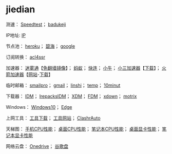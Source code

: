 # jiedian
测速：
[Speedtest](https://www.speedtest.cn/)；
[badukeji](http://badukeji.speedtestcustom.com/)

IP地址:
[IP](http://ip111.cn/)

节点池：
[heroku](https://sspool.herokuapp.com/)；
[碧海](https://proxies.bihai.cf/)；
[google](https://www.google.com.hk/search?q=inurl%3Aclash%2Fproxies)

订阅转换：
[acl4ssr](https://acl4ssr-sub.github.io/)

加速器：
[迷雾通](https://geph.io/zhs/)【[免翻墙镜像](https://github.com/geph-official/geph4/wiki/%E8%BF%B7%E9%9B%BE%E9%80%9A%EF%BC%88%E5%85%8D%E7%BF%BB%E5%A2%99%E9%95%9C%E5%83%8F%EF%BC%89)】；
[蚂蚁](https://b.antss.me/)；
[快连](https://purchase.eradpd.xyz/)；
[小牛](https://www.aoxvpn.com/zhs/)；
[小三加速器](https://github.com/sharmajv/vpn)【[下载](https://pan.baidu.com/s/1fy6N--VoCLN-GvU-FDQweg?pwd=v8e8)】；
[火箭加速器](https://github.com/crosserR/shadowrocket-VPN)【[网站](https://shadowrocket.v2cross.com/)-[下载](https://shadowrocket.v2cross.com/android/)】

临时邮箱：
[smailpro](https://smailpro.com/)；
[gmail](https://www.gmailnator.com/)；
[linshi](https://linshiyouxiang.net/)；
[temp](https://temp-mail.org/zh/)；
[10minut](https://10minutemail.org/m/)

下载器：
[IDM](https://www.internetdownloadmanager.com/)；
[lrepacksIDM](https://lrepacks.net/)；
[XDM](https://xtremedownloadmanager.com/)；
[FDM](https://www.freedownloadmanager.org/zh/)；
[xdown](https://www.xdown.org/)；
[motrix](https://motrix.app/zh-CN)

Windows：
[Windows10](https://www.microsoft.com/en-au/software-download/windows10)；
[Edge](https://www.microsoftedgeinsider.com/zh-cn/download)

上网工具：
[工具下载](https://github.com/selierlin/Share-SSR-V2ray/blob/master/tools.md)；
[工具网站](https://v2rayse.com/)；
[ClashrAuto](https://github.com/ClashrAuto/Clashr-Auto-Desktop)

天梯图：
[手机CPU性能](https://www.mydrivers.com/zhuanti/tianti/01/index.html)；
[桌面CPU性能](https://www.mydrivers.com/zhuanti/tianti/cpu/index.html)；
[笔记本CPU性能](https://www.mydrivers.com/zhuanti/tianti/cpum/index.html)；
[桌面显卡性能](https://www.mydrivers.com/zhuanti/tianti/gpu/index.html)；
[笔记本显卡性能](https://www.mydrivers.com/zhuanti/tianti/gpum/index.html)

网络云盘：
[Onedrive](https://onedrive.live.com/)；
[谷歌盘](https://drive.google.com/)
